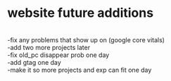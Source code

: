 <h1>website future additions</h1>
<br/>-fix any problems that show up on (google core vitals)
<br/>-add two more projects later
<br/>-fix old_pc disappear prob one day
<br/>-add gtag one day
<br/>-make it so more projects and exp can fit one day

